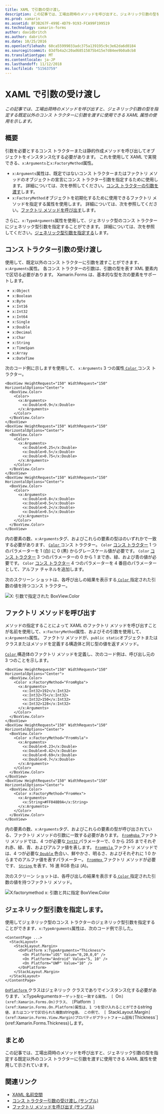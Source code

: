 ```yaml
---
title: XAML で引数の受け渡し
description: この記事では、工場出荷時のメソッドを呼び出すと、ジェネリック引数の型を指定する既定以外のコンス トラクターに引数を渡すに使用できる XAML 属性の使用を示します。
ms.prod: xamarin
ms.assetid: 8F3B267F-499E-4D79-9193-FCA99F199519
ms.technology: xamarin-forms
author: davidbritch
ms.author: dabritch
ms.date: 10/25/2016
ms.openlocfilehash: 60ca55999033adc375a139195c9c3e62da6d0184
ms.sourcegitcommit: 03dfb4a2c20ad68515875b415e7d84ee9b0a8cb8
ms.translationtype: MT
ms.contentlocale: ja-JP
ms.lasthandoff: 11/12/2018
ms.locfileid: "51563759"
---
```

# <a name="passing-arguments-in-xaml"></a>XAML で引数の受け渡し

_この記事では、工場出荷時のメソッドを呼び出すと、ジェネリック引数の型を指定する既定以外のコンス トラクターに引数を渡すに使用できる XAML 属性の使用を示します。_

## <a name="overview"></a>概要

引数を必要とするコンス トラクターまたは静的作成メソッドを呼び出してオブジェクトをインスタンス化する必要があります。 これを使用して XAML で実現できる、`x:Arguments`と`x:FactoryMethod`属性。

- `x:Arguments`属性は、既定ではないコンス トラクターまたはファクトリ メソッドのオブジェクトの宣言にコンス トラクター引数を指定するために使用します。 詳細については、次を参照してください。[コンス トラクターの引数を渡す](#constructor_arguments)します。
- `x:FactoryMethod`オブジェクトを初期化するために使用できるファクトリ メソッドを指定する属性を使用します。 詳細については、次を参照してください。[ファクトリ メソッドを呼び出す](#factory_methods)します。

さらに、`x:TypeArguments`属性を使用して、ジェネリック型のコンス トラクターにジェネリック型引数を指定することができます。 詳細については、次を参照してください。[ジェネリック型引数を指定する](#generic_type_arguments)します。

<a name="constructor_arguments" />

## <a name="passing-constructor-arguments"></a>コンス トラクター引数の受け渡し

使用して、既定以外のコンス トラクターに引数を渡すことができます、`x:Arguments`属性。 各コンス トラクターの引数は、引数の型を表す XML 要素内で区切る必要があります。 Xamarin.Forms は、基本的な型を次の要素をサポートします。

- `x:Object`
- `x:Boolean`
- `x:Byte`
- `x:Int16`
- `x:Int32`
- `x:Int64`
- `x:Single`
- `x:Double`
- `x:Decimal`
- `x:Char`
- `x:String`
- `x:TimeSpan`
- `x:Array`
- `x:DateTime`

次のコード例に示しますを使用して、 `x:Arguments` 3 つの属性[ `Color` ](xref:Xamarin.Forms.Color)コンス トラクター。

```xaml
<BoxView HeightRequest="150" WidthRequest="150" HorizontalOptions="Center">
  <BoxView.Color>
    <Color>
      <x:Arguments>
        <x:Double>0.9</x:Double>
      </x:Arguments>
    </Color>
  </BoxView.Color>
</BoxView>
<BoxView HeightRequest="150" WidthRequest="150" HorizontalOptions="Center">
  <BoxView.Color>
    <Color>
      <x:Arguments>
        <x:Double>0.25</x:Double>
        <x:Double>0.5</x:Double>
        <x:Double>0.75</x:Double>
      </x:Arguments>
    </Color>
  </BoxView.Color>
</BoxView>
<BoxView HeightRequest="150" WidthRequest="150" HorizontalOptions="Center">
  <BoxView.Color>
    <Color>
      <x:Arguments>
        <x:Double>0.8</x:Double>
        <x:Double>0.5</x:Double>
        <x:Double>0.2</x:Double>
        <x:Double>0.5</x:Double>
      </x:Arguments>
    </Color>
  </BoxView.Color>
</BoxView>
```

内の要素の数、`x:Arguments`タグ、およびこれらの要素の型はのいずれかで一致する必要があります、 [ `Color` ](xref:Xamarin.Forms.Color)コンス トラクター。 `Color` [コンス トラクター](xref:Xamarin.Forms.Color.%23ctor(System.Double)) 1 つのパラメーターを 1 (白) に 0 (黒) からグレースケール値が必要です。 `Color` [コンス トラクター](xref:Xamarin.Forms.Color.%23ctor(System.Double,System.Double,System.Double)) 3 つのパラメーターの 0 から 1 まで赤、緑、および青の値が必要です。 `Color` [コンス トラクター](xref:Xamarin.Forms.Color.%23ctor(System.Double,System.Double,System.Double,System.Double)) 4 つのパラメーターを 4 番目のパラメーターとして、アルファ チャネルを追加します。

次のスクリーン ショットは、各呼び出しの結果を表示する[ `Color` ](xref:Xamarin.Forms.Color)指定された引数の値を持つコンス トラクター。

![](passing-arguments-images/passing-arguments.png "X: 引数で指定された BoxView.Color")

<a name="factory_methods" />

## <a name="calling-factory-methods"></a>ファクトリ メソッドを呼び出す

メソッドの指定することによって XAML のファクトリ メソッドを呼び出すことが名前を使用して、`x:FactoryMethod`属性、およびその引数を使用して、`x:Arguments`属性。 ファクトリ メソッドが、`public static`オブジェクトまたはクラスまたはメソッドを定義する構造体と同じ型の値を返すメソッド。

[ `Color` ](xref:Xamarin.Forms.Color)構造体のファクトリ メソッドを定義し、次のコード例は、呼び出し元の 3 つのことを示します。

```xaml
<BoxView HeightRequest="150" WidthRequest="150" HorizontalOptions="Center">
  <BoxView.Color>
    <Color x:FactoryMethod="FromRgba">
      <x:Arguments>
        <x:Int32>192</x:Int32>
        <x:Int32>75</x:Int32>
        <x:Int32>150</x:Int32>                        
        <x:Int32>128</x:Int32>
      </x:Arguments>
    </Color>
  </BoxView.Color>
</BoxView>
<BoxView HeightRequest="150" WidthRequest="150" HorizontalOptions="Center">
  <BoxView.Color>
    <Color x:FactoryMethod="FromHsla">
      <x:Arguments>
        <x:Double>0.23</x:Double>
        <x:Double>0.42</x:Double>
        <x:Double>0.69</x:Double>
        <x:Double>0.7</x:Double>
      </x:Arguments>
    </Color>
  </BoxView.Color>
</BoxView>
<BoxView HeightRequest="150" WidthRequest="150" HorizontalOptions="Center">
  <BoxView.Color>
    <Color x:FactoryMethod="FromHex">
      <x:Arguments>
        <x:String>#FF048B9A</x:String>
      </x:Arguments>
    </Color>
  </BoxView.Color>
</BoxView>
```

内の要素の数、`x:Arguments`タグ、およびこれらの要素の型が呼び出されている、ファクトリ メソッドの引数に一致する必要があります。 [ `FromRgba` ](xref:Xamarin.Forms.Color.FromRgba(System.Int32,System.Int32,System.Int32,System.Int32))ファクトリ メソッドでは、4 つが必要な[ `Int32` ](https://docs.microsoft.com/dotnet/api/system.int32)パラメーターで、0 から 255 までそれぞれ赤、緑、青、およびアルファ値を表します。 [ `FromHsla` ](xref:Xamarin.Forms.Color.FromHsla(System.Double,System.Double,System.Double,System.Double))ファクトリ メソッドでは、4 つが必要な[ `Double` ](https://docs.microsoft.com/dotnet/api/system.double)色合い、鮮やかさ、明るさ、およびそれぞれに 1 0 からまでのアルファ値を表すパラメーター。 [ `FromHex` ](xref:Xamarin.Forms.Color.FromHex(System.String))ファクトリ メソッドが必要です、 [ `String` ](https://docs.microsoft.com/dotnet/api/system.string)を表す、16 進 RGB 色は (A)。

次のスクリーン ショットは、各呼び出しの結果を表示する[ `Color` ](xref:Xamarin.Forms.Color)指定された引数の値を持つファクトリ メソッド。

![](passing-arguments-images/factory-methods.png "X:factorymethod x: 引数と共に指定 BoxView.Color")

<a name="generic_type_arguments" />

## <a name="specifying-a-generic-type-argument"></a>ジェネリック型引数を指定します。

使用してジェネリック型のコンス トラクターのジェネリック型引数を指定することができます、`x:TypeArguments`属性は、次のコード例で示した。

```xaml
<ContentPage ...>
  <StackLayout>
    <StackLayout.Margin>
      <OnPlatform x:TypeArguments="Thickness">
        <On Platform="iOS" Value="0,20,0,0" />
        <On Platform="Android" Value="5, 10" />
        <On Platform="UWP" Value="10" />
      </OnPlatform>
    </StackLayout.Margin>
  </StackLayout>
</ContentPage>
```

[ `OnPlatform` ](xref:Xamarin.Forms.OnPlatform`1)クラスはジェネリック クラスでありでインスタンス化する必要があります、`x:TypeArguments`ターゲット型と一致する属性。 [ `On` ](xref:Xamarin.Forms.On)クラス、 [ `Platform` ](xref:Xamarin.Forms.On.Platform)属性は、1 つを受け入れることができる`string`値、またはコンマで区切られた複数`string`値。 この例で、 [ `StackLayout.Margin` ](xref:Xamarin.Forms.View.Margin)プロパティがプラットフォーム固有[ `Thickness`](xref:Xamarin.Forms.Thickness)します。

## <a name="summary"></a>まとめ

この記事では、工場出荷時のメソッドを呼び出すと、ジェネリック引数の型を指定する既定以外のコンス トラクターに引数を渡すに使用できる XAML 属性を使用して示されています。


## <a name="related-links"></a>関連リンク

- [XAML 名前空間](~/xamarin-forms/xaml/namespaces.md)
- [コンス トラクター引数の受け渡し (サンプル)](https://developer.xamarin.com/samples/xamarin-forms/xaml/passingconstructorarguments/)
- [ファクトリ メソッドを呼び出す (サンプル)](https://developer.xamarin.com/samples/xamarin-forms/xaml/callingfactorymethods/)
